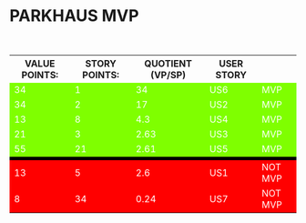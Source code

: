 <!DOCTYPE html>
<html>
    <body>
        <h1>PARKHAUS MVP</h1>
        <br>
        <table>
            <tr id ="ROW1">
                <th>VALUE POINTS:</th>
                <th>STORY POINTS:</th>
                <th>QUOTIENT (VP/SP)</th>
                <th>USER STORY</th>
            </tr>
            <tr id ="ROW2">
                <td style="background-color: chartreuse; color: white;">34</td>
                <td style="background-color: chartreuse; color: white;">1</td>
                <td style="background-color: chartreuse; color: white;">34</td>
                <td style="background-color: chartreuse; color: white;">US6</td>
                <td style="background-color: chartreuse; color: white;">MVP</td>
            </tr>
            <tr id ="ROW3">
                <td style="background-color: chartreuse; color: white;">34</td>
                <td style="background-color: chartreuse; color: white;">2</td>
                <td style="background-color: chartreuse; color: white;">17</td>
                <td style="background-color: chartreuse; color: white;">US2</td>
                <td style="background-color: chartreuse; color: white;">MVP</td>
            </tr>
            <tr id ="ROW4">
                <td style="background-color: chartreuse; color: white;">13</td>
                <td style="background-color: chartreuse; color: white;">8</td>
                <td style="background-color: chartreuse; color: white;">4.3</td>
                <td style="background-color: chartreuse; color: white;">US4</td>
                <td style="background-color: chartreuse; color: white;">MVP</td>
            </tr>
            <tr id ="ROW5">
                <td style="background-color: chartreuse; color: white;">21</td>
                <td style="background-color: chartreuse; color: white;">3</td>
                <td style="background-color: chartreuse; color: white;">2.63</td>
                <td style="background-color: chartreuse; color: white;">US3</td>
                <td style="background-color: chartreuse; color: white;">MVP</td>
            </tr>
            <tr id ="ROW6">
                <td style="background-color: chartreuse; color: white;">55</td>
                <td style="background-color: chartreuse; color: white;">21</td>
                <td style="background-color: chartreuse; color: white;">2.61</td>
                <td style="background-color: chartreuse; color: white;">US5</td>
                <td style="background-color: chartreuse; color: white;">MVP</td>
            </tr>
            <tr id ="ROW7">
                <td style="background-color: black"></td>
                <td style="background-color: black"></td>
                <td style="background-color: black"></td>
                <td style="background-color: black"></td>
                <td style="background-color: black"></td>
            </tr>
            <tr id ="ROW8">
                <td style="background-color: red; color: white;">13</td>
                <td style="background-color: red; color: white;">5</td>
                <td style="background-color: red; color: white;">2.6</td>
                <td style="background-color: red; color: white;">US1</td>
                <td style="background-color: red; color: white;">NOT MVP</td>
            </tr>
            <tr id ="ROW9">
                <td style="background-color: red; color: white;">8</td>
                <td style="background-color: red; color: white;">34</td>
                <td style="background-color: red; color: white;">0.24</td>
                <td style="background-color: red; color: white;">US7</td>
                <td style="background-color: red; color: white;">NOT MVP</td>
            </tr>
        </table>
    </body>
</html>